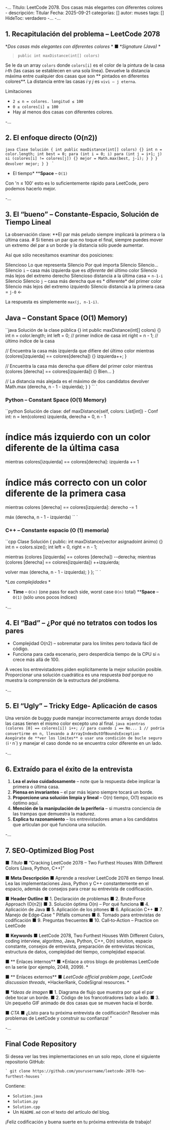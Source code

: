 -...
Título: LeetCode 2078. Dos casas más elegantes con diferentes colores -
descripción: Titular
Fecha: 2025-09-21
categorías: []
autor: muses
tags: []
HideToc: verdadero
-...
-...

## 1. Recapitulación del problema – LeetCode 2078
**Dos casas más elegantes con diferentes colores* *
■ **Signature (Java)* *
> `public int maxDistance(int[] colors) `

Se le da un array `colors` donde `colors[i]` es el color de la pintura de la casa *i*‐th (las casas se establecen en una sola línea).
Devuelve la distancia máxima entre cualquier dos casas que son ** pintados en diferentes colores**.
La distancia entre las casas *i* y *j* es `vivi – j eterna`.

Limitaciones
* `2 ≤ n = colores. longitud ≤ 100`
* `0 ≤ colores[i] ≤ 100`
* Hay al menos dos casas con diferentes colores.

-...

## 2. El enfoque directo (O(n2))

``java
Clase Solución {
int public maxDistance(int[] colors) {}
int n = color.length;
int best = 0;
para (int i = 0; i)
para (int j = i+1; j)
si (colores[i] != colores[j]) {}
mejor = Math.max(best, j-i);
}
}
}
devolver mejor;
}
}
`` `

* El tiempo*
****Space** – `O(1)`

Con 'n ≤ 100' esto es lo suficientemente rápido para LeetCode, pero podemos hacerlo mejor.

-...

## 3. El “bueno” – Constante-Espacio, Solución de Tiempo Lineal

La observación clave:
**El par más peludo siempre implicará la primera o la última casa. #
Si tienes un par que no toque el final, siempre puedes mover un extremo del par a un borde y la distancia sólo puede aumentar.

Así que sólo necesitamos examinar dos posiciones:

Silencioso Lo que representa Silencio Por qué importa Silencio
Silencio...
Silencio `i` – casa más izquierda que es *diferente* del último color Silencio más lejos del extremo derecho Silencioso distancia a la última casa = `n-1-i` Silencio
Silencio `j` – casa más derecha que es * diferente* del primer color Silencio más lejos del extremo izquierdo Silencio distancia a la primera casa = `j-0` ←

La respuesta es simplemente `max(j, n-1-i)`.

## Java – Constant Space (O(1) Memory)

``java
Solución de la clase pública {}
int public maxDistance(int[] colors) {}
int n = color.length;
int left = 0; // primer índice de casa
int right = n - 1; // último índice de la casa

// Encuentra la casa más izquierda que difiere del último color
mientras (colores[izquierda] == colores[derecha]) {}
izquierda++;
}

// Encuentra la casa más derecha que difiere del primer color
mientras (colores [derecha] == colores[izquierda]) {}
Bien...
}

// La distancia más alejada es el máximo de dos candidatos
devolver Math.max (derecha, n - 1 - izquierda);
}
}
`` `

### Python – Constant Space (O(1) Memory)

``python
Solución de clase:
def maxDistance(self, colors: List[int]) - Conf int:
n = len(colores)
izquierda, derecha = 0, n - 1

# índice más izquierdo con un color diferente de la última casa
mientras colores[izquierda] == colores[derecha]:
izquierda += 1

# índice más correcto con un color diferente de la primera casa
mientras colores [derecha] == colores[izquierda]:
derecho -= 1

máx (derecha, n - 1 - izquierda)
`` `

### C++ – Constante espacio (O (1) memoria)

``cpp
Clase Solución {
public:
int maxDistance(vector asignadoint ánimo) {}
int n = colors.size();
int left = 0, right = n - 1;

mientras (colores [izquierda] == colores [derecha]) --derecha;
mientras (colores [derecha] == colores[izquierda]) ++izquierda;

volver max (derecha, n - 1 - izquierda);
}
};
`` `

**Las complejidades* *
* **Time** – `O(n)` (one pass for each side, worst case `O(n)` total)
****Space** – `O(1)` (sólo unos pocos índices)

-...

## 4. El “Bad” – ¿Por qué no tetratos con todos los pares

* Complejidad O(n2) – sobrematar para los límites pero todavía fácil de código.
* Funciona para cada escenario, pero desperdicia tiempo de la CPU si `n` crece más allá de 100.

A veces los entrevistadores piden explícitamente la mejor solución posible. Proporcionar una solución cuadrática es una respuesta *bad* porque no muestra la comprensión de la estructura del problema.

-...

## 5. El “Ugly” – Tricky Edge‐ Aplicación de casos

Una versión de buggy puede manejar incorrectamente arrays donde todas las casas tienen el mismo color excepto uno al final.
``java
mientras (colores [0] == colores[i]) i++; // para cuando i == No... 1
// podría convertirme en n, llevando a ArrayIndexOutOfBoundsException
`` `
Asegúrate de **ver los límites** o usar una condición de bucle seguro (`i י n`) y manejar el caso donde no se encuentra color diferente en un lado.

-...

## 6. Extraído para el éxito de la entrevista

1. **Lea el aviso cuidadosamente** – note que la respuesta debe implicar la primera o última casa.
2. **Piensa en invariantes** – el par más lejano siempre tocará un borde.
3. **Proporcione una solución limpia y lineal** – O(n) tiempo, O(1) espacio es óptimo aquí.
4. **Mención de la manipulación de la periferia** – si muestra conciencia de las trampas que demuestra la madurez.
5. **Explica tu razonamiento** – los entrevistadores aman a los candidatos que articulan por qué funciona una solución.

-...

## 7. SEO‐Optimized Blog Post

■ *Título*
■ “Cracking LeetCode 2078 – Two Furthest Houses With Different Colors (Java, Python, C++)”

■ **Meta Descripción**
■ Aprende a resolver LeetCode 2078 en tiempo lineal. Lea las implementaciones Java, Python y C++ constantemente en el espacio, además de consejos para crear su entrevista de codificación.

■ **Header Outline**
■ 1. Declaración de problemas
■ 2. Brute‐Force Approach (O(n2))
■ 3. Solución óptima O(n) – Por qué funciona
■ 4. Aplicación de Java
■ 5. Aplicación de los pitones
■ 6. Aplicación C++
■ 7. Manejo de Edge‐Case " Pitfalls comunes
■ 8. Tomado para entrevistas de codificación
■ 9. Preguntas frecuentes
■ 10. Call‐to‐Action – Practice on LeetCode

■ **Keywords**
■ LeetCode 2078, Two Furthest Houses With Different Colors, coding interview, algoritmo, Java, Python, C++, O(n) solution, espacio constante, consejos de entrevista, preparación de entrevistas técnicas, estructura de datos, complejidad del tiempo, complejidad espacial.

■ ** Enlaces internos**
■ *Enlace a otros blogs de problemas LeetCode en la serie (por ejemplo, 2048, 2099). *

■ ** Enlaces externos**
■ *LeetCode official problem page*, *LeetCode discussion threads*, *HackerRank, CodeSignal resources. *

■ **Ideas de imagen*
■ 1. Diagrama de flujo que muestra por qué el par debe tocar un borde.
■ 2. Código de los francotiradores lado a lado.
■ 3. Un pequeño GIF animado de dos casas que se mueven hacia el borde.

■ *CTA*
■ ¿Listo para tu próxima entrevista de codificación? Resolver más problemas de LeetCode y construir su confianza! ”

-...

## Final Code Repository

Si desea ver las tres implementaciones en un solo repo, clone el siguiente repositorio GitHub:

`` `
git clone https://github.com/yourusername/leetcode-2078-two-furthest-houses
`` `

Contiene:

* `Solution.java `
* `Solution.py `
* `Solution.cpp `
* Un `README.md` con el texto del artículo del blog.

¡Feliz codificación y buena suerte en tu próxima entrevista de trabajo!